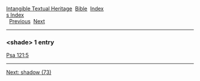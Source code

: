 [Intangible Textual Heritage](../../index)  [Bible](../index) 
[Index](index)   
[s Index](_s_)  
  [Previous](c10076)  [Next](c10078) 

------------------------------------------------------------------------

### &lt;shade&gt; 1 entry

[Psa 121:5](../kjv/psa121.htm#005)  

------------------------------------------------------------------------

[Next: shadow (73)](c10078)
